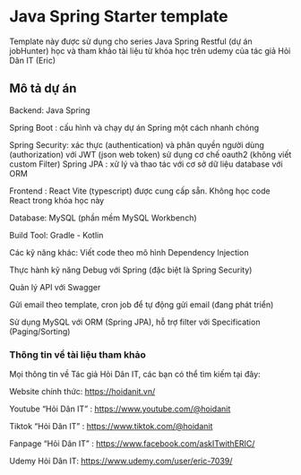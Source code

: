 # Java Spring Starter template
Template này được sử dụng cho series Java Spring Restful (dự án jobHunter) học và tham khảo tài liệu từ khóa học trên udemy của tác giả Hỏi Dân IT (Eric)

## Mô tả dự án 
Backend: Java Spring

Spring Boot : cấu hình và chạy dự án Spring một cách nhanh chóng

Spring Security: xác thực (authentication) và phân quyền người dùng (authorization) với JWT (json web token) sử dụng cơ chế oauth2 (không viết custom Filter)
Spring JPA : xử lý và thao tác với cơ sở dữ liệu database với ORM

Frontend : React Vite (typescript) được cung cấp sẵn. Không học code React trong khóa học này

Database:  MySQL (phần mềm MySQL Workbench)

Build Tool: Gradle - Kotlin

Các kỹ năng khác:
Viết code theo mô hình Dependency Injection

Thực hành kỹ năng Debug với Spring (đặc biệt là Spring Security)

Quản lý API với Swagger

Gửi email theo template, cron job để tự động gửi email (đang phát triển)

Sử dụng MySQL với ORM  (Spring JPA), hỗ trợ filter với Specification (Paging/Sorting)


### Thông tin về tài liệu tham khảo
Mọi thông tin về Tác giả Hỏi Dân IT, các bạn có thể tìm kiếm tại đây:

Website chính thức: https://hoidanit.vn/

Youtube “Hỏi Dân IT” : https://www.youtube.com/@hoidanit

Tiktok “Hỏi Dân IT” :  https://www.tiktok.com/@hoidanit

Fanpage “Hỏi Dân IT” : https://www.facebook.com/askITwithERIC/

Udemy Hỏi Dân IT: https://www.udemy.com/user/eric-7039/


